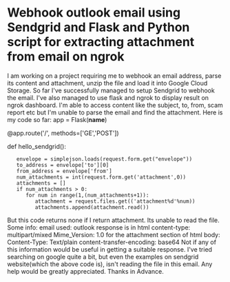 
# Webhook outlook email using Sendgrid and Flask and Python script for extracting attachment from email on ngrok

I am working on a project requiring me to webhook an email address, parse its content and attachment, unzip the file and load it into Google Cloud Storage. So far I've successfully managed to setup Sendgrid to webhook the email. I've also managed to use flask and ngrok to display result on ngrok dashboard. I'm able to access content like the subject, to, from, scam report etc but I'm unable to parse the email and find the attachment. Here is my code so far:
app = Flask(__name__)

@app.route('/', methods=['GE','POST'])

def hello_sendgrid():

       envelope = simplejson.loads(request.form.get("envelope"))
       to_address = envelope['to'][0]
       from_address = envelope['from']
       num_attachments = int(request.form.get('attachment',0))
       attachments = []
       if num_attachments > 0:
          for num in range(1,(num_attachments+1)):
             attachment = request.files.get(('attachment%d'%num))
             attachments.append(attachment.read())

But this code returns none if I return attachment. Its unable to read the file.
Some info:
email used: outlook
response is in html
content-type: multipart/mixed
Mime_Version: 1.0
for the attachment section of html body:
Content-Type: Text/plain
content-transfer-encoding: base64
Not if any of this information would be useful in getting a suitable response. I've tried searching on google quite a bit, but even the examples on sendgrid website(which the above code is), isn't reading the file in this email.
Any help would be greatly appreciated. Thanks in Advance.

        